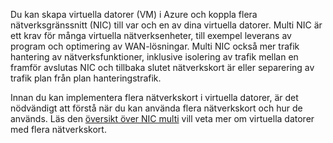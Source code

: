 Du kan skapa virtuella datorer (VM) i Azure och koppla flera nätverksgränssnitt (NIC) till var och en av dina virtuella datorer. Multi NIC är ett krav för många virtuella nätverksenheter, till exempel leverans av program och optimering av WAN-lösningar. Multi NIC också mer trafik hantering av nätverksfunktioner, inklusive isolering av trafik mellan en framför avslutas NIC och tillbaka slutet nätverkskort är eller separering av trafik plan från plan hanteringstrafik.

Innan du kan implementera flera nätverkskort i virtuella datorer, är det nödvändigt att förstå när du kan använda flera nätverkskort och hur de används. Läs den [översikt över NIC multi](../articles/virtual-network/virtual-networks-multiple-nics.md) vill veta mer om virtuella datorer med flera nätverkskort.

